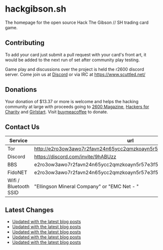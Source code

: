 # hackgibson.sh
The homepage for the open source Hack The Gibson // SH trading card game.


## Contributing

To add your card just submit a pull request with your card's front art, it would be added to the next run of set after community play testing.

Game play and discussions over the project is held the r2600 discord server. Come join us at [Discord](https://discord.com/invite/9hABUzz) or via IRC at https://www.scuttled.net/


## Donations

Your donation of $13.37 or more is welcome and helps the hacking community at large with proceeds going to [2600 Magazine](https://2600.com/), [Hackers for Charity](https://hackersforcharity.org) and [Girlstart](https://girlstart.org).  Visit [buymeacoffee](https://www.buymeacoffee.com/hackgibson.sh) to donate.


## Contact Us

Service | url
-|-
Tor | http://e2ro3ow3awo7r2favn24n65ycc2qmzkoayn5r57e3f56nvjwdcgg32ad.onion
Discord | https://discord.com/invite/9hABUzz
BBS | e2ro3ow3awo7r2favn24n65ycc2qmzkoayn5r57e3f56nvjwdcgg32ad.onion:23
FidoNET | e2ro3ow3awo7r2favn24n65ycc2qmzkoayn5r57e3f56nvjwdcgg32ad.onion:24554
Wifi / Bluetooth SSID | "Ellingson Mineral Company" or "EMC Net - <fidonet address>"

## Latest Changes
<!-- BLOG-POST-LIST:START -->
- [Updated with the latest blog posts](https://github.com/DFW2600/hackgibson.sh/commit/8cb2e8c0d28dc59e0e8f835b04bab200f43f17ea)
- [Updated with the latest blog posts](https://github.com/DFW2600/hackgibson.sh/commit/35467858085f4d9a33d9706a9f1c1c4f22a8f365)
- [Updated with the latest blog posts](https://github.com/DFW2600/hackgibson.sh/commit/aa569de1dfb7a600e77a4cfffbd73d63f5d09929)
- [Updated with the latest blog posts](https://github.com/DFW2600/hackgibson.sh/commit/ec42bcdce963a6fea43588f1ecee6b513f7ed691)
- [Updated with the latest blog posts](https://github.com/DFW2600/hackgibson.sh/commit/3407ed81a9670ebd18dfbb225f4e5614e1f4d735)
<!-- BLOG-POST-LIST:END -->
